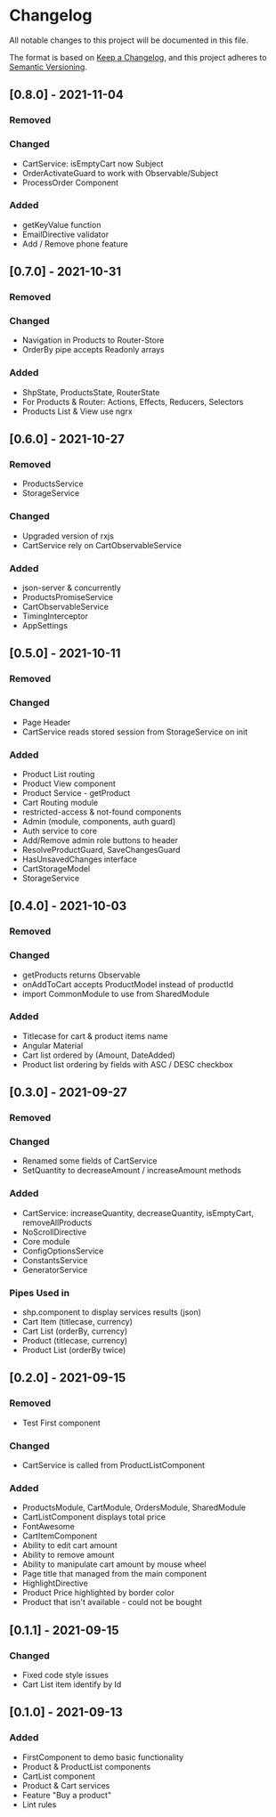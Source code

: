 # Changelog
All notable changes to this project will be documented in this file.

The format is based on [Keep a Changelog](https://keepachangelog.com/en/1.0.0/),
and this project adheres to [Semantic Versioning](https://semver.org/spec/v2.0.0.html).


## [0.8.0] - 2021-11-04
### Removed
### Changed
- CartService: isEmptyCart now Subject
- OrderActivateGuard to work with Observable/Subject
- ProcessOrder Component
### Added
- getKeyValue function
- EmailDirective validator
- Add / Remove phone feature

## [0.7.0] - 2021-10-31
### Removed
### Changed
- Navigation in Products to Router-Store
- OrderBy pipe accepts Readonly arrays
### Added
- ShpState, ProductsState, RouterState
- For Products & Router: Actions, Effects, Reducers, Selectors
- Products List & View use ngrx

## [0.6.0] - 2021-10-27
### Removed
- ProductsService
- StorageService
### Changed
- Upgraded version of rxjs
- CartService rely on CartObservableService 
### Added
- json-server & concurrently
- ProductsPromiseService
- CartObservableService
- TimingInterceptor
- AppSettings

## [0.5.0] - 2021-10-11
### Removed
### Changed
- Page Header
- CartService reads stored session from StorageService on init
### Added
- Product List routing
- Product View component
- Product Service - getProduct
- Cart Routing module
- restricted-access & not-found components
- Admin (module, components, auth guard)
- Auth service to core
- Add/Remove admin role buttons to header
- ResolveProductGuard, SaveChangesGuard
- HasUnsavedChanges interface
- CartStorageModel
- StorageService


## [0.4.0] - 2021-10-03
### Removed
### Changed
- getProducts returns Observable
- onAddToCart accepts ProductModel instead of productId
- import CommonModule to use from SharedModule 
### Added
- Titlecase for cart & product items name
- Angular Material
- Cart list ordered by (Amount, DateAdded)
- Product list ordering by fields with ASC / DESC checkbox

## [0.3.0] - 2021-09-27
### Removed
### Changed
- Renamed some fields of CartService
- SetQuantity to decreaseAmount / increaseAmount methods
### Added
- CartService: increaseQuantity, decreaseQuantity, isEmptyCart, removeAllProducts
- NoScrollDirective
- Core module
- ConfigOptionsService
- ConstantsService
- GeneratorService
### Pipes Used in
- shp.component to display services results (json)
- Cart Item (titlecase, currency)
- Cart List (orderBy, currency)
- Product (titlecase, currency)
- Product List (orderBy twice)


## [0.2.0] - 2021-09-15
### Removed
- Test First component
### Changed
- CartService is called from ProductListComponent 
### Added
- ProductsModule, CartModule, OrdersModule, SharedModule
- CartListComponent displays total price
- FontAwesome
- CartItemComponent
- Ability to edit cart amount
- Ability to remove amount
- Ability to manipulate cart amount by mouse wheel
- Page title that managed from the main component
- HighlightDirective
- Product Price highlighted by border color
- Product that isn't available - could not be bought

## [0.1.1] - 2021-09-15
### Changed
- Fixed code style issues
- Cart List item identify by Id

## [0.1.0] - 2021-09-13
### Added
- FirstComponent to demo basic functionality
- Product & ProductList components
 - CartList component
- Product & Cart services
- Feature "Buy a product"
- Lint rules